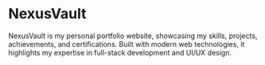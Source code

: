 # NexusVault
NexusVault is my personal portfolio website, showcasing my skills, projects, achievements, and certifications. Built with modern web technologies, it highlights my expertise in full-stack development and UI/UX design.

